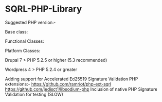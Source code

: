SQRL-PHP-Library
================

Suggested PHP version:-

Base class:

Functional Classes:

Platform Classes:

Drupal 7 > PHP 5.2.5 or higher (5.3 recommended)

Wordpress 4 > PHP 5.2.4 or greater

Adding support for Accelerated Ed25519 Signature Validation PHP extensions:-
https://github.com/ramriot/php-ext-sqrl
https://github.com/jedisct1/libsodium-php
Inclusion of native PHP Signature Validation for testing (SLOW)
